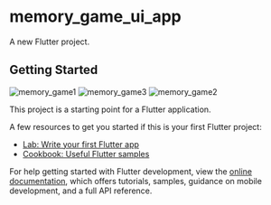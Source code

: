 # memory_game_ui_app

A new Flutter project.

## Getting Started
![memory_game1](https://user-images.githubusercontent.com/91701678/230081547-ff21db97-d7ec-4451-b6ec-4cb026d1cbd0.png)
![memory_game3](https://user-images.githubusercontent.com/91701678/230081955-5ea69fec-2f5e-41b1-bf67-3a5ba4d2905e.png)
![memory_game2](https://user-images.githubusercontent.com/91701678/230081866-2328b6f8-c1be-40de-bee6-95da6a570837.png)

This project is a starting point for a Flutter application.

A few resources to get you started if this is your first Flutter project:

- [Lab: Write your first Flutter app](https://docs.flutter.dev/get-started/codelab)
- [Cookbook: Useful Flutter samples](https://docs.flutter.dev/cookbook)

For help getting started with Flutter development, view the
[online documentation](https://docs.flutter.dev/), which offers tutorials,
samples, guidance on mobile development, and a full API reference.
